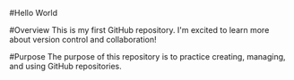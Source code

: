 #Hello World

#Overview
This is my first GitHub repository. I'm excited to learn more about version control and collaboration!

#Purpose
The purpose of this repository is to practice creating, managing, and using GitHub repositories.
